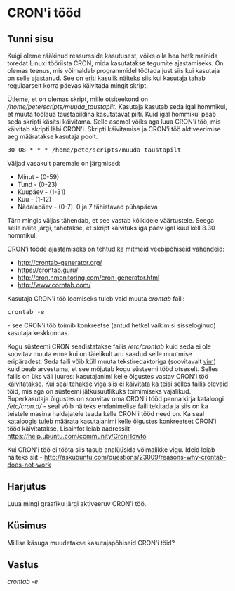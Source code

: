 ﻿# CRON'i tööd

## Tunni sisu

Kuigi oleme rääkinud ressursside kasutusest, võiks olla hea hetk mainida toredat Linuxi tööriista CRON, mida kasutatakse tegumite ajastamiseks. On olemas teenus, mis võimaldab programmidel töötada just siis kui kasutaja on selle ajastanud. See on eriti kasulik näiteks siis kui kasutaja tahab regulaarselt korra päevas käivitada mingit skript.

Ütleme, et on olemas skript, mille otsiteekond on */home/pete/scripts/muuda_taustapilt*. Kasutaja kasutab seda igal hommikul, et muuta töölaua taustapildina kasutatavat pilti. Kuid igal hommikul peab seda skripti käsitsi käivitama. Selle asemel võiks aga luua CRON'i töö, mis käivitab skripti läbi CRON'i. Skripti käivitamise ja CRON'i töö aktiveerimise aeg määratakse kasutaja poolt.

<pre>30 08 * * * /home/pete/scripts/muuda_taustapilt</pre>

Väljad vasakult paremale on järgmised:
<ul>
<li>Minut - (0-59)</li>
<li>Tund - (0-23)</li>
<li>Kuupäev - (1-31)</li>
<li>Kuu - (1-12)</li>
<li>Nädalapäev - (0-7). 0 ja 7 tähistavad pühapäeva</li>
</ul>

Tärn mingis väljas tähendab, et see vastab kõikidele väärtustele. Seega selle näite järgi, tahetakse, et skript käivituks iga päev igal kuul kell 8.30 hommikul.

CRON'i tööde ajastamiseks on tehtud ka mitmeid veebipõhiseid vahendeid:
* http://crontab-generator.org/
* https://crontab.guru/
* http://cron.nmonitoring.com/cron-generator.html
* http://www.corntab.com/

Kasutaja CRON'i töö loomiseks tuleb vaid muuta *crontab* faili: <pre>crontab -e</pre> - see CRON'i töö toimib konkreetse (antud hetkel vaikimisi sisseloginud) kasutaja keskkonnas.

Kogu süsteemi CRON seadistatakse failis */etc/crontab* kuid seda ei ole soovitav muuta enne kui on täielikult aru saadud selle muutmise eripäradest. Seda faili võib küll muuta tekstiredaktoriga (soovitavalt [vim](https://help.ubuntu.com/community/VimHowto)) kuid peab arvestama, et see mõjutab kogu süsteemi tööd otseselt. Selles failis on üks väli juures: kasutajanimi kelle õigustes vastav CRON'i töö käivitatakse. Kui seal tehakse viga siis ei käivitata ka teisi selles failis olevaid töid, mis aga on süsteemi jätkusuutlikuks toimimiseks vajalikud. Superkasutaja õigustes on soovitav oma CRON'i tööd panna kirja kataloogi */etc/cron.d/* - seal võib näiteks endanimelise faili tekitada ja siis on ka teistele masina haldajatele teada kelle CRON'i tööd need on. Ka seal kataloogis tuleb määrata kasutajanimi kelle õigustes konkreetset CRON'i tööd käivitatakse. Lisainfot leiab aadressilt https://help.ubuntu.com/community/CronHowto

Kui CRON'i töö ei tööta siis tasub analüüsida võimalikke vigu. Ideid leiab näiteks siit - http://askubuntu.com/questions/23009/reasons-why-crontab-does-not-work

## Harjutus

Luua mingi graafiku järgi aktiveeruv CRON'i töö.

## Küsimus

Millise käsuga muudetakse kasutajapõhiseid CRON'i töid?

## Vastus

*crontab -e*
